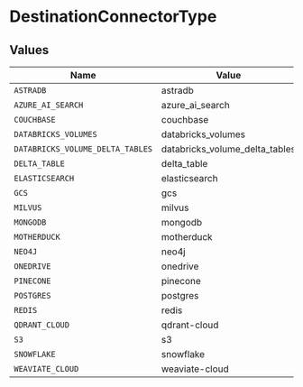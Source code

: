 # DestinationConnectorType


## Values

| Name                             | Value                            |
| -------------------------------- | -------------------------------- |
| `ASTRADB`                        | astradb                          |
| `AZURE_AI_SEARCH`                | azure_ai_search                  |
| `COUCHBASE`                      | couchbase                        |
| `DATABRICKS_VOLUMES`             | databricks_volumes               |
| `DATABRICKS_VOLUME_DELTA_TABLES` | databricks_volume_delta_tables   |
| `DELTA_TABLE`                    | delta_table                      |
| `ELASTICSEARCH`                  | elasticsearch                    |
| `GCS`                            | gcs                              |
| `MILVUS`                         | milvus                           |
| `MONGODB`                        | mongodb                          |
| `MOTHERDUCK`                     | motherduck                       |
| `NEO4J`                          | neo4j                            |
| `ONEDRIVE`                       | onedrive                         |
| `PINECONE`                       | pinecone                         |
| `POSTGRES`                       | postgres                         |
| `REDIS`                          | redis                            |
| `QDRANT_CLOUD`                   | qdrant-cloud                     |
| `S3`                             | s3                               |
| `SNOWFLAKE`                      | snowflake                        |
| `WEAVIATE_CLOUD`                 | weaviate-cloud                   |